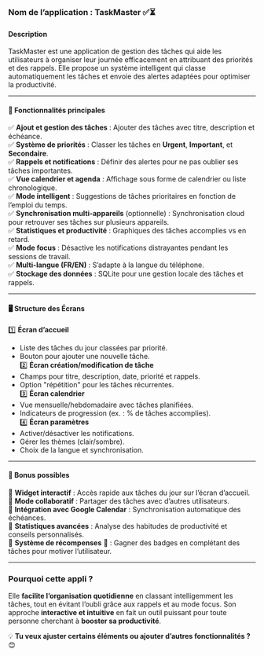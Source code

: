 ### **Nom de l’application : TaskMaster** ✅⏳
#### **Description**
TaskMaster est une application de gestion des tâches qui aide les utilisateurs à organiser leur journée efficacement en attribuant des priorités et des rappels. Elle propose un système intelligent qui classe automatiquement les tâches et envoie des alertes adaptées pour optimiser la productivité.

---

#### **🎯 Fonctionnalités principales**
✅ **Ajout et gestion des tâches** : Ajouter des tâches avec titre, description et échéance.  
✅ **Système de priorités** : Classer les tâches en **Urgent**, **Important**, et **Secondaire**.  
✅ **Rappels et notifications** : Définir des alertes pour ne pas oublier ses tâches importantes.  
✅ **Vue calendrier et agenda** : Affichage sous forme de calendrier ou liste chronologique.  
✅ **Mode intelligent** : Suggestions de tâches prioritaires en fonction de l’emploi du temps.  
✅ **Synchronisation multi-appareils** (optionnelle) : Synchronisation cloud pour retrouver ses tâches sur plusieurs appareils.  
✅ **Statistiques et productivité** : Graphiques des tâches accomplies vs en retard.  
✅ **Mode focus** : Désactive les notifications distrayantes pendant les sessions de travail.  
✅ **Multi-langue (FR/EN)** : S’adapte à la langue du téléphone.  
✅ **Stockage des données** : SQLite pour une gestion locale des tâches et rappels.

---

#### **🖥️ Structure des Écrans**
1️⃣ **Écran d’accueil**
- Liste des tâches du jour classées par priorité.
- Bouton pour ajouter une nouvelle tâche.  
  2️⃣ **Écran création/modification de tâche**
- Champs pour titre, description, date, priorité et rappels.
- Option "répétition" pour les tâches récurrentes.  
  3️⃣ **Écran calendrier**
- Vue mensuelle/hebdomadaire avec tâches planifiées.
- Indicateurs de progression (ex. : % de tâches accomplies).  
  4️⃣ **Écran paramètres**
- Activer/désactiver les notifications.
- Gérer les thèmes (clair/sombre).
- Choix de la langue et synchronisation.

---

#### **📌 Bonus possibles**
🔹 **Widget interactif** : Accès rapide aux tâches du jour sur l’écran d’accueil.  
🔹 **Mode collaboratif** : Partager des tâches avec d’autres utilisateurs.  
🔹 **Intégration avec Google Calendar** : Synchronisation automatique des échéances.  
🔹 **Statistiques avancées** : Analyse des habitudes de productivité et conseils personnalisés.  
🔹 **Système de récompenses** 🎉 : Gagner des badges en complétant des tâches pour motiver l’utilisateur.

---

### **Pourquoi cette appli ?**
Elle **facilite l’organisation quotidienne** en classant intelligemment les tâches, tout en évitant l’oubli grâce aux rappels et au mode focus. Son approche **interactive et intuitive** en fait un outil puissant pour toute personne cherchant à **booster sa productivité**.

💡 **Tu veux ajuster certains éléments ou ajouter d’autres fonctionnalités ?** 😊
